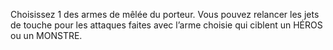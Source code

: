 Choisissez 1 des armes de
mêlée du porteur. Vous pouvez
relancer les jets de touche pour
les attaques faites avec l’arme
choisie qui ciblent un HÉROS
ou un MONSTRE.